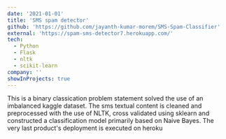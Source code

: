 ```yaml
---
date: '2021-01-01'
title: 'SMS spam detector'
github: 'https://github.com/jayanth-kumar-morem/SMS-Spam-Classifier'
external: 'https://spam-sms-detector7.herokuapp.com/'
tech:
  - Python
  - Flask
  - nltk
  - scikit-learn
company: ''
showInProjects: true
---
```


This is a binary classication problem statement solved the use of an imbalanced kaggle dataset. The sms textual content is cleaned and preprocessed with the use of NLTK, cross validated using sklearn and constructed a classification model primarily based on Naive Bayes. The very last product's deployment is executed on heroku
